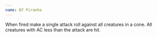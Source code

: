 ```yaml
---
name: N7 Piranha
---
```

When fired make a single attack roll against all creatures in a <me-distance length="10" /> cone. 
All creatures with AC less than the attack are hit.